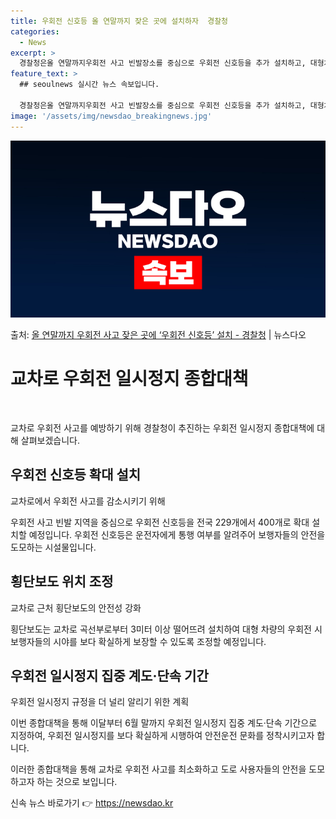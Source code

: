 ```yaml
---
title: 우회전 신호등 올 연말까지 잦은 곳에 설치하자  경찰청
categories:
  - News
excerpt: >
  경찰청은올 연말까지우회전 사고 빈발장소를 중심으로 우회전 신호등을 추가 설치하고, 대형차량 등의 운전자 시야…
feature_text: >
  ## seoulnews 실시간 뉴스 속보입니다.

  경찰청은올 연말까지우회전 사고 빈발장소를 중심으로 우회전 신호등을 추가 설치하고, 대형차량 등의 운전자 시야…
image: '/assets/img/newsdao_breakingnews.jpg'
---
```


![뉴스다오 속보](/assets/img/newsdao_breakingnews.jpg)

<p>출처: <a href="https://newsdao.kr/3735" rel="dofollow">올 연말까지 우회전 사고 잦은 곳에 ‘우회전 신호등’ 설치 - 경찰청</a> | 뉴스다오</p>

<h1>교차로 우회전 일시정지 종합대책</h1>
<p data-ke-size="size16">&nbsp;</p>
교차로 우회전 사고를 예방하기 위해 경찰청이 추진하는 우회전 일시정지 종합대책에 대해 살펴보겠습니다.

<h2 data-ke-size="size26">우회전 신호등 확대 설치</h2>
<p data-ke-size="size16">교차로에서 우회전 사고를 감소시키기 위해</p>
우회전 사고 빈발 지역을 중심으로 우회전 신호등을 전국 229개에서 400개로 확대 설치할 예정입니다. 우회전 신호등은 운전자에게 통행 여부를 알려주어 보행자들의 안전을 도모하는 시설물입니다.

<h2 data-ke-size="size26">횡단보도 위치 조정</h2>
<p data-ke-size="size16">교차로 근처 횡단보도의 안전성 강화</p>
횡단보도는 교차로 곡선부로부터 3미터 이상 떨어뜨려 설치하여 대형 차량의 우회전 시 보행자들의 시야를 보다 확실하게 보장할 수 있도록 조정할 예정입니다.

<h2 data-ke-size="size26">우회전 일시정지 집중 계도·단속 기간</h2>
<p data-ke-size="size16">우회전 일시정지 규정을 더 널리 알리기 위한 계획</p>
이번 종합대책을 통해 이달부터 6월 말까지 우회전 일시정지 집중 계도·단속 기간으로 지정하여, 우회전 일시정지를 보다 확실하게 시행하여 안전운전 문화를 정착시키고자 합니다.

이러한 종합대책을 통해 교차로 우회전 사고를 최소화하고 도로 사용자들의 안전을 도모하고자 하는 것으로 보입니다. 

신속 뉴스 바로가기 👉 <a href="https://newsdao.kr" rel="dofollow">https://newsdao.kr</a>


